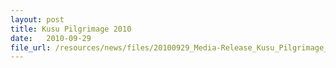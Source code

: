 ```yaml
---
layout: post
title: Kusu Pilgrimage 2010
date:   2010-09-29
file_url: /resources/news/files/20100929_Media-Release_Kusu_Pilgrimage_2010.pdf
---
```

